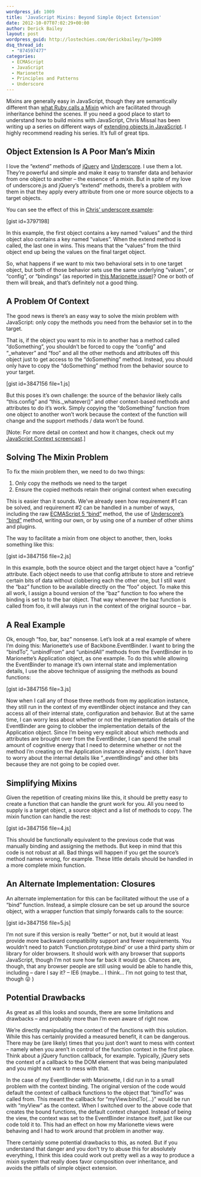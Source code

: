 ```yaml
---
wordpress_id: 1009
title: 'JavaScript Mixins: Beyond Simple Object Extension'
date: 2012-10-07T07:02:29+00:00
author: Derick Bailey
layout: post
wordpress_guid: http://lostechies.com/derickbailey/?p=1009
dsq_thread_id:
  - "874597477"
categories:
  - ECMAScript
  - JavaScript
  - Marionette
  - Principles and Patterns
  - Underscore
---
```

Mixins are generally easy in JavaScript, though they are semantically different than [what Ruby calls a Mixin](http://www.ruby-doc.org/docs/ProgrammingRuby/html/tut_modules.html) which are facilitated through inheritance behind the scenes. If you need a good place to start to understand how to build mixins with JavaScript, Chris Missal has been writing up a series on different ways of [extending objects in JavaScript](http://lostechies.com/chrismissal/2012/09/27/extending-objects-with-javascript/). I highly recommend reading his series. It&#8217;s full of great tips. 

## Object Extension Is A Poor Man&#8217;s Mixin

I love the &#8220;extend&#8221; methods of [jQuery](http://api.jquery.com/jQuery.extend/) and [Underscore](http://underscorejs.org/#extend). I use them a lot. They&#8217;re powerful and simple and make it easy to transfer data and behavior from one object to another &#8211; the essence of a mixin. But in spite of my love of underscore.js and jQuery&#8217;s &#8220;extend&#8221; methods, there&#8217;s a problem with them in that they apply every attribute from one or more source objects to a target objects. 

You can see the effect of this in [Chris&#8217; underscore example](http://lostechies.com/chrismissal/2012/10/05/extending-objects-in-underscore/):

[gist id=3797198]

In this example, the first object contains a key named &#8220;values&#8221; and the third object also contains a key named &#8220;values&#8221;. When the extend method is called, the last one in wins. This means that the &#8220;values&#8221; from the third object end up being the values on the final target object.

So, what happens if we want to mix two behavioral sets in to one target object, but both of those behavior sets use the same underlying &#8220;values&#8221;, or &#8220;config&#8221;, or &#8220;bindings&#8221; (as reported in [this Marionette issue](https://github.com/marionettejs/backbone.marionette/issues/269))? One or both of them will break, and that&#8217;s definitely not a good thing.

## A Problem Of Context

The good news is there&#8217;s an easy way to solve the mixin problem with JavaScript: only copy the methods you need from the behavior set in to the target.

That is, if the object you want to mix in to another has a method called &#8220;doSomething&#8221;, you shouldn&#8217;t be forced to copy the &#8220;config&#8221; and &#8220;_whatever&#8221; and &#8220;foo&#8221; and all the other methods and attributes off this object just to get access to the &#8220;doSomething&#8221; method. Instead, you should only have to copy the &#8220;doSomething&#8221; method from the behavior source to your target.

[gist id=3847156 file=1.js]

But this poses it&#8217;s own challenge: the source of the behavior likely calls &#8220;this.config&#8221; and &#8220;this._whatever()&#8221; and other context-based methods and attributes to do it&#8217;s work. Simply copying the &#8220;doSomething&#8221; function from one object to another won&#8217;t work because the context of the function will change and the support methods / data won&#8217;t be found.

[Note: For more detail on context and how it changes, check out my [JavaScript Context screencast](http://www.watchmecode.net/javascript-context).]

## Solving The Mixin Problem

To fix the mixin problem then, we need to do two things: 

  1. Only copy the methods we need to the target
  2. Ensure the copied methods retain their original context when executing

This is easier than it sounds. We&#8217;ve already seen how requirement #1 can be solved, and requirement #2 can be handled in a number of ways, including the raw [ECMAScript 5 &#8220;bind&#8221;](https://developer.mozilla.org/en-US/docs/JavaScript/Reference/Global_Objects/Function/bind) method, the use of [Underscore&#8217;s &#8220;bind&#8221;](http://underscorejs.org/#bind) method, writing our own, or by using one of a number of other shims and plugins.

The way to facilitate a mixin from one object to another, then, looks something like this:

[gist id=3847156 file=2.js]

In this example, both the source object and the target object have a &#8220;config&#8221; attribute. Each object needs to use that config attribute to store and retrieve certain bits of data without clobbering each the other one, but I still want the &#8220;baz&#8221; function to be available directly on the &#8220;foo&#8221; object. To make this all work, I assign a bound version of the &#8220;baz&#8221; function to foo where the binding is set to to the bar object. That way whenever the baz function is called from foo, it will always run in the context of the original source &#8211; bar. 

## A Real Example

Ok, enough &#8220;foo, bar, baz&#8221; nonsense. Let&#8217;s look at a real example of where I&#8217;m doing this: Marionette&#8217;s use of Backbone.EventBinder. I want to bring the &#8220;bindTo&#8221;, &#8220;unbindFrom&#8221; and &#8220;unbindAll&#8221; methods from the EventBinder in to Marionette&#8217;s Application object, as one example. To do this while allowing the EventBinder to manage it&#8217;s own internal state and implementation details, I use the above technique of assigning the methods as bound functions:

[gist id=3847156 file=3.js]

Now when I call any of those three methods from my application instance, they still run in the context of my eventBinder object instance and they can access all of their internal state, configuration and behavior. But at the same time, I can worry less about whether or not the implementation details of the EventBinder are going to clobber the implementation details of the Application object. Since I&#8217;m being very explicit about which methods and attributes are brought over from the EventBinder, I can spend the small amount of cognitive energy that I need to determine whether or not the method I&#8217;m creating on the Application instance already exists. I don&#8217;t have to worry about the internal details like &#8220;_eventBindings&#8221; and other bits because they are not going to be copied over.

## Simplifying Mixins

Given the repetition of creating mixins like this, it should be pretty easy to create a function that can handle the grunt work for you. All you need to supply is a target object, a source object and a list of methods to copy. The mixin function can handle the rest:

[gist id=3847156 file=4.js]

This should be functionally equivalent to the previous code that was manually binding and assigning the methods. But keep in mind that this code is not robust at all. Bad things will happen if you get the source&#8217;s method names wrong, for example. These little details should be handled in a more complete mixin function.

## An Alternate Implementation: Closures

An alternate implementation for this can be facilitated without the use of a &#8220;bind&#8221; function. Instead, a simple closure can be set up around the source object, with a wrapper function that simply forwards calls to the source:

[gist id=3847156 file=5.js]

I&#8217;m not sure if this version is really &#8220;better&#8221; or not, but it would at least provide more backward compatibility support and fewer requirements. You wouldn&#8217;t need to patch &#8216;Function.prototype.bind&#8217; or use a third party shim or library for older browsers. It should work with any browser that supports JavaScript, though I&#8217;m not sure how far back it would go. Chances are, though, that any browser people are still using would be able to handle this, including &#8211; dare I say it? &#8211; IE6 (maybe… I think… I&#8217;m not going to test that, though 😛 )

## Potential Drawbacks

As great as all this looks and sounds, there are some limitations and drawbacks &#8211; and probably more than I&#8217;m even aware of right now. 

We&#8217;re directly manipulating the context of the functions with this solution. While this has certainly provided a measured benefit, it can be dangerous. There may be (are likely) times that you just don&#8217;t want to mess with context &#8211; namely when you aren&#8217;t in control of the function context in the first place. Think about a jQuery function callback, for example. Typically, jQuery sets the context of a callback to the DOM element that was being manipulated and you might not want to mess with that.

In the case of my EventBinder with Marionette, I did run in to a small problem with the context binding. The original version of the code would default the context of callback functions to the object that &#8220;bindTo&#8221; was called from. This meant the callback for &#8220;myView.bindTo(…)&#8221; would be run with &#8220;myView&#8221; as the context. When I switched over to the above code that creates the bound functions, the default context changed. Instead of being the view, the context was set to the EventBinder instance itself, just like our code told it to. This had an effect on how my Marionette views were behaving and I had to work around that problem in another way.

There certainly some potential drawbacks to this, as noted. But if you understand that danger and you don&#8217;t try to abuse this for absolutely everything, I think this idea could work out pretty well as a way to produce a mixin system that really does favor composition over inheritance, and avoids the pitfalls of simple object extension.